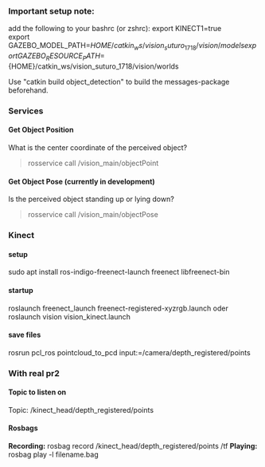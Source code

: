 ### Important setup note:
add the following to your bashrc (or zshrc):
export KINECT1=true  
export GAZEBO_MODEL_PATH=${HOME}/catkin_ws/vision_suturo_1718/vision/models  
export GAZEBO_RESOURCE_PATH=${HOME}/catkin_ws/vision_suturo_1718/vision/worlds  

Use "catkin build object_detection" to build the messages-package beforehand.



### Services

#### Get Object Position
What is the center coordinate of the perceived object?
> rosservice call /vision_main/objectPoint

#### Get Object Pose (currently in development)
Is the perceived object standing up or lying down?
>  rosservice call /vision_main/objectPose   

### Kinect
#### setup
sudo apt install ros-indigo-freenect-launch freenect libfreenect-bin

#### startup
roslaunch freenect_launch freenect-registered-xyzrgb.launch
oder
roslaunch vision vision_kinect.launch

#### save files
rosrun pcl_ros pointcloud_to_pcd input:=/camera/depth_registered/points


### With real pr2
#### Topic to listen on
Topic: /kinect_head/depth_registered/points

#### Rosbags
**Recording:** rosbag record /kinect_head/depth_registered/points /tf
**Playing:** rosbag play -l filename.bag